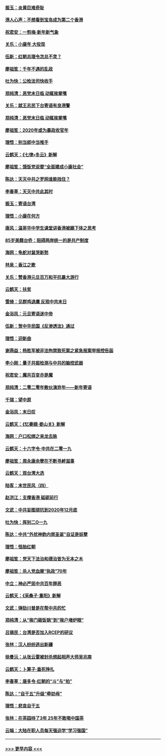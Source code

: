 #### [振玉：炎黄巨难奇耻](../pages/nsc993/n11779632.md?t=01100801) 
#### [港人心声：不想看到宝岛成为第二个香港](../pages/nsc993/n11778817.md?t=01100801) 
#### [祝君安：一剪梅‧新年新气象](../pages/nsc993/n11776340.md?t=01100801) 
#### [关乐：小康年 大役现](../pages/nsc993/n11774213.md?t=01100801) 
#### [伍新：红朝总理令怎总不灵？](../pages/nsc993/n11770813.md?t=01100801) 
#### [廖祖笙：千年不遇的乱政](../pages/nsc993/n11770373.md?t=01100801) 
#### [吐为快：公检法司快收手](../pages/nsc993/n11770359.md?t=01100801) 
#### [郑纯清：恶党末日临 动辄挨掌嘴](../pages/nsc993/n11769912.md?t=01100801) 
#### [关乐：就王志民下台寄语有良港警](../pages/nsc993/n11769903.md?t=01100801) 
#### [郑纯清：恶党末日临 动辄挨掌嘴](../pages/nsc993/n11769356.md?t=01100801) 
#### [廖祖笙：2020年或为暴政收官年](../pages/nsc993/n11768216.md?t=01100801) 
#### [理悟：别当郎中当推手](../pages/nsc993/n11768243.md?t=01100801) 
#### [云鹤天：《七律▪冬云》新解](../pages/nsc993/n11768204.md?t=01100801) 
#### [廖祖笙：饿饭党说要“全面建成小康社会”](../pages/nsc993/n11767482.md?t=01100801) 
#### [陈达：天灭中共之罗网谁能挡住？](../pages/nsc993/n11767465.md?t=01100801) 
#### [李春草：天灭中共此其时](../pages/nsc993/n11767452.md?t=01100801) 
#### [振玉：寄语台湾](../pages/nsc993/n11767432.md?t=01100801) 
#### [理悟：小康在何方](../pages/nsc993/n11767394.md?t=01100801) 
#### [唐风：温哥华中学生课堂讲香港被踢下体之思考](../pages/nsc993/n11766848.md?t=01100801) 
#### [85岁美籍台侨：阻碍两岸统一的是共产制度](../pages/nsc993/n11765043.md?t=01100801) 
#### [海网：龟蛇对鼠哭新愁](../pages/nsc993/n11764895.md?t=01100801) 
#### [林泉：香江之歌](../pages/nsc993/n11764415.md?t=01100801) 
#### [关乐：赞香港元旦百万和平抗暴大游行](../pages/nsc993/n11764382.md?t=01100801) 
#### [云鹤天：扶贫](../pages/nsc993/n11764245.md?t=01100801) 
#### [雪绮：见群鸡退鹰  反观中共末日](../pages/nsc993/n11762112.md?t=01100801) 
#### [金浴凤：元旦寄语迷中帝](../pages/nsc993/n11761788.md?t=01100801) 
#### [伍新：贺中华民国《反渗透法》通过](../pages/nsc993/n11761994.md?t=01100801) 
#### [理悟：迎新曲](../pages/nsc993/n11761152.md?t=01100801) 
#### [谢燕益：杨胜军被非法拘禁致死案之紧急报案举报控告函](../pages/nsc993/n11756134.md?t=01100801) 
#### [李小刚：量子共振检测与中共的脑控武器](../pages/nsc993/n11754518.md?t=01100801) 
#### [祝君安：魔共百变亦是魔](../pages/nsc993/n11754469.md?t=01100801) 
#### [郑纯清：二零二零年散伙演弃年——新年寄语](../pages/nsc993/n11754195.md?t=01100801) 
#### [千瑞：望中原](../pages/nsc993/n11754159.md?t=01100801) 
#### [金浴凤：末日叹](../pages/nsc993/n11752359.md?t=01100801) 
#### [云鹤天：《忆秦娥‧娄山关》新解](../pages/nsc993/n11752348.md?t=01100801) 
#### [海网：户口松绑之来龙去脉](../pages/nsc993/n11752328.md?t=01100801) 
#### [云鹤天：十六字令‧中共在二零一九](../pages/nsc993/n11752305.md?t=01100801) 
#### [廖祖笙：周永康余孽在不断寻衅滋事](../pages/nsc993/n11751013.md?t=01100801) 
#### [云鹤天：观台湾大选](../pages/nsc993/n11751007.md?t=01100801) 
#### [陆客：末世民风（四）](../pages/nsc993/n11749203.md?t=01100801) 
#### [赵洪江：支撑香港 砥砺前行](../pages/nsc993/n11748482.md?t=01100801) 
#### [文武：中共妄图顽抗到2020年12月底](../pages/nsc993/n11748446.md?t=01100801) 
#### [吐为快：挥别二O一九](../pages/nsc993/n11748411.md?t=01100801) 
#### [陈达：中共“外扰神韵内禁圣诞”自证是妖孽](../pages/nsc993/n11748226.md?t=01100801) 
#### [理悟：怪胎红朝](../pages/nsc993/n11748206.md?t=01100801) 
#### [廖祖笙：党天下法治和德治皆为无本之木](../pages/nsc993/n11748135.md?t=01100801) 
#### [廖祖笙：杀人党血腥“执政”70年](../pages/nsc993/n11745144.md?t=01100801) 
#### [中立：神必严惩中共百年罪恶](../pages/nsc993/n11744970.md?t=01100801) 
#### [云鹤天：《采桑子‧重阳》新解](../pages/nsc993/n11744948.md?t=01100801) 
#### [文武：弹劾川普是在帮中共的忙](../pages/nsc993/n11744758.md?t=01100801) 
#### [郑纯清：从“挨门砸饭锅”到“挨户堵炉眼”](../pages/nsc993/n11744745.md?t=01100801) 
#### [吕锡民：台湾是否加入RCEP的研议](../pages/nsc993/n11744701.md?t=01100801) 
#### [张林：汉人纷纷逃出新疆](../pages/nsc993/n11743530.md?t=01100801) 
#### [徐曼沅：从张云雷被封杀想起相声大师吴兆南](../pages/nsc993/n11741816.md?t=01100801) 
#### [云鹤天：卜算子‧垂死挣扎](../pages/nsc993/n11739956.md?t=01100801) 
#### [李春草：唐多令‧红朝的“斗”与“拍”](../pages/nsc993/n11739830.md?t=01100801) 
#### [陈达：“自干五”升级“牵妨母”](../pages/nsc993/n11739724.md?t=01100801) 
#### [理悟：悲哀自干五](../pages/nsc993/n11739547.md?t=01100801) 
#### [张林：在茶园待了3年 25年不敢喝中国茶](../pages/nsc993/n11739240.md?t=01100801) 
#### [云端：大陆在职人员每天强迫学“学习强国”](../pages/nsc993/n11738735.md?t=01100801) 

----
#### [ >>> 更早内容 <<< ](../indexes/nsc993-earlier.md)
